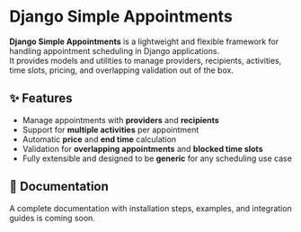# Django Simple Appointments

**Django Simple Appointments** is a lightweight and flexible framework for handling appointment scheduling in Django applications.  
It provides models and utilities to manage providers, recipients, activities, time slots, pricing, and overlapping validation out of the box.

## ✨ Features
- Manage appointments with **providers** and **recipients**
- Support for **multiple activities** per appointment
- Automatic **price** and **end time** calculation
- Validation for **overlapping appointments** and **blocked time slots**
- Fully extensible and designed to be **generic** for any scheduling use case

## 📖 Documentation
A complete documentation with installation steps, examples, and integration guides is coming soon.
